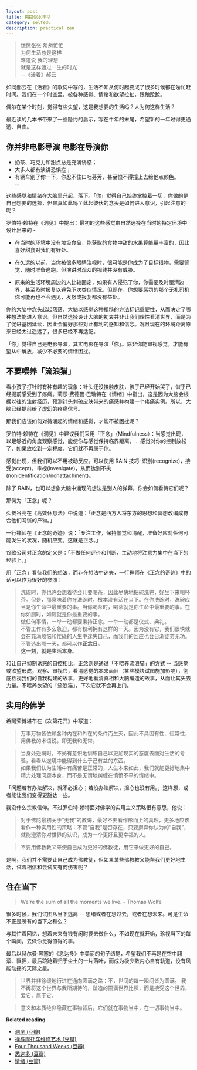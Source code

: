 ```yaml
---
layout: post
title: 拥抱似水年华
category: selfedu
description: practical zen
---
```


> 慌慌张张 匆匆忙忙  
> 为何生活总是这样  
> 难道说 我的理想 　  
> 就是这样渡过一生的时光   
> --《活着》郝云

如同郝云在《活着》的歌词中写的，生活不知从何时起变成了很多时候都在匆忙赶时间。我们在一个时空里，被各种感觉、情绪和欲望拉扯，踉踉跄跄。

偶尔在某个时刻，觉得有些失望，这是我想要的生活吗？人为何这样生活？

最近读的几本书带来了一些隐约的启示，写在牛年的末尾，希望新的一年过得更通透、自由。

## 你并非电影导演 电影在导演你

- 奶茶、巧克力和甜点总是充满诱惑；  
- 大多人都有演讲恐惧症；  
- 有辆车别了你一下，你忍不住口吐芬芳，甚至恨不得撞上去给他点颜色。  
...

这些感觉和情绪在大脑里升起、落下。「你」觉得自己始终掌控着一切，你做的是自己想要的选择，但果真如此吗？此起彼伏的念头是如何进入意识，引起注意的呢？

罗伯特·赖特在《洞见》中提出：最初的这些感觉由自然选择在当时的特定环境中设计出来的 - 

- 在当时的环境中没有垃圾食品，能获取的食物中甜的水果算能量丰富的，因此喜好甜食对我们有好处。

- 在久远的以前，当你被很多眼睛注视时，很可能是你成为了目标猎物，需要警觉，随时准备逃跑。但演讲时观众的视线并没有威胁。

- 原来的生活环境周边的人比较固定，如果有人侵犯了你，你需要及时厘清边界，甚至及时报复以避免下次类似情况。但现在，你想要惩罚的那个无礼司机你可能再也不会遇见，发怒或报复都没有益处。

你的大脑中念头起起落落，大脑以感觉这种粗糙的方法标记重要性，从而决定了哪种想法能进入意识。但自然选择设计大脑的初衷并非让我们理性看清世界，而是为了促进基因延续，因此会偏好那些对此有利的感知和信念。况且现在的环境距离原来已经太过遥远了，很多已经不再适配。

「你」觉得自己是电影导演，其实电影在导演「你」。除非你能审视感觉，才能有望从中解放，减少不必要的情绪困扰。

## 不要喂养「流浪猫」

看小孩子打针时有种有趣的现象：针头还没接触皮肤，孩子已经开始哭了，似乎已经提前感受到了疼痛。莉莎·费德曼·巴瑞特在《情绪》中指出，这是因为大脑会根据以往的注射经历，预测针头刺破皮肤带来的痛感并构建一个疼痛实例。所以，大脑已经提前给了虚幻的疼痛信号。

那我们应该如何对待涌起的情绪和感觉，才能不被困扰呢？

罗伯特·赖特在《洞见》中建议我们采用「正念」（Mindfulness）：当感觉出现，以足够近的角度观察感觉，能使你与感觉保持临界距离。... 感觉对你的控制放松了，如果放松到一定程度，它们就不再属于你。

感觉出现，但我们可以不用被动反应。可以使用 RAIN 技巧: 识别(recognize)，接受(accept)，审视(invesigate)，从而达到不执(nonidentification/nonattachment)。

除了 RAIN，也可以想象大脑中涌现的想法是别人的弹幕，你会如何看待它们呢？

那何为「正念」呢？

久贺谷亮在《高效休息法》中说道：「正念是西方人将东方的思想和冥想改编成符合他们习惯的产物。」

一行禅师在《正念的奇迹》说：「专注工作，保持警觉和清醒，准备好应对任何可能发生的状况，随机应变。这就是正念。」

谷歌公司对正念的定义是：「不做任何评价和判断，主动地将注意力集中在当下的经验上。」

用「正念」看待我们的想法，而非在想法中迷失，一行禅师在《正念的奇迹》中的话可以作为很好的参照：

> 洗碗时，你也许会想着待会儿要喝茶，因此尽快地把碗洗完，好坐下来喝杯茶。但是，那意味着你在洗碗时，根本没有活在当下。在你洗碗时，洗碗应当是你生命中最重要的事。当你喝茶时，喝茶就是你生命中最重要的事。在你如厕时，如厕就是你最重要的事。  
> 做任何事情，一举一动都要秉持正念。一举一动都是仪式、典礼。  
> 不管工作有多么急迫，都有权利拥有这样的一天。因为没有它，我们很快就会在充满烦恼和忙碌的人生中迷失自己，而我们的回应也会日渐徒劳无功。不管选出哪一天，都可以作**正念日**。  
> **这一刻，就是生活本身**。

和让自己抑制诱惑的自控相比，正念则是通过「不喂养流浪猫」的方式 -- 当感觉或欲望形成，观察、审视它，看清感觉的本来面目（某些模块试图施加影响），彻底检视我们的自我构建的故事，更好地看清真相和大脑编造的故事，从而让其失去力量。不喂养欲望的「流浪猫」，下次它就不会再上门。

## 实用的佛学

希阿荣博堪布在《次第花开》中写道：

> 万事万物皆依赖各种内在和外在的条件而生灭，因此不具固有性、恒常性，用佛教的术语说，即无我和无常。

> 当身处逆境时，不妨有意识地训练自己以更加现实的态度去面对生活的考验，看看从逆境中能得到什么于己有益的东西。  
> 如果我们认为生活中有痛苦是正常的，人生本来如此，我们就能更好地集中精力处理问题本身，而不是无谓地纠缠在愤愤不平的情绪中。

「问题若有办法解决，就不必担心；若没办法解决，担心也没有用。」这样想，或者能让我们变得更豁达一些。

我没什么宗教信仰。不过罗伯特·赖特面对佛学的实用主义策略很有意思，他说：

> 对于佛陀最初关于“无我”的教诲，最好不要看作形而上的真理，更多地应该看作一种实用性的策略：不管“自我”是否存在，只要摒弃你认为的“自我”，就能澄清你对世界的认识，成为一个更好且更幸福的人。

> 不要用佛教教义来使自己成为更好的佛教徒，用它来做更好的自己。

是啊，我们并不需要让自己成为佛教徒，但如果某些佛教教义能帮我们更好地生活，试着相信和尝试又有何伤害呢？

## 住在当下

> We're the sum of all the moments we live. - Thomas Wolfe

很多时候，我们试图从当下逃离 -- 思绪或者在想过去，或者在想未来。可是生命不正是所有的当下之和么？

与其忙着回忆，想着未来有钱有闲时要去做什么，不如现在就开始，珍视当下的每个瞬间，去做你觉得值得的事。

最后以赫尔曼·黑塞的《悉达多》中美丽的句子结尾，希望我们不再是在空中翻滚、飘摇，最后踉跄着归于尘土的一片落叶，而成为极少数内心自有轨道，没有风能动摇的天际之星。

> 世界并非徐缓地行进在通向圆满之路：不，世间的每一瞬间皆为圆满。 我不再将这个世界与我所期待的，塑造的圆满世界比照，而是接受这个世界，爱它，属于它。

> 意义和本质绝非隐藏在事物背后，它们就在事物当中，在一切事物当中。

**Related reading**

- [洞见 (豆瓣)](https://book.douban.com/subject/35140470/)  
- [禅与摩托车维修艺术 (豆瓣)](https://book.douban.com/subject/6811366/)
- [Four Thousand Weeks (豆瓣)](https://book.douban.com/subject/35561914/)
- [悉达多 (豆瓣)](https://book.douban.com/subject/26980487/)
- [情绪 (豆瓣)](https://book.douban.com/subject/30443490/)
